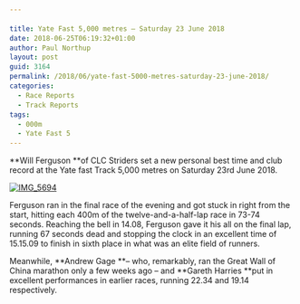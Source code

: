 ```yaml
---

title: Yate Fast 5,000 metres – Saturday 23 June 2018
date: 2018-06-25T06:19:32+01:00
author: Paul Northup
layout: post
guid: 3164
permalink: /2018/06/yate-fast-5000-metres-saturday-23-june-2018/
categories:
  - Race Reports
  - Track Reports
tags:
  - 000m
  - Yate Fast 5
---
```

**Will Ferguson **of CLC Striders set a new personal best time and club record at the Yate fast Track 5,000 metres on Saturday 23rd June 2018.

[<img class="alignnone wp-image-3165" src="/Images/2018/06/IMG_5694.jpg" alt="IMG_5694" width="800" height="600" srcset="/Images/2018/06/IMG_5694.jpg 640w, /Images/2018/06/IMG_5694-300x225.jpg 300w" sizes="(max-width: 800px) 100vw, 800px" />](/Images/2018/06/IMG_5694.jpg)

Ferguson ran in the final race of the evening and got stuck in right from the start, hitting each 400m of the twelve-and-a-half-lap race in 73-74 seconds. Reaching the bell in 14.08, Ferguson gave it his all on the final lap, running 67 seconds dead and stopping the clock in an excellent time of 15.15.09 to finish in sixth place in what was an elite field of runners.

Meanwhile, **Andrew Gage **– who, remarkably, ran the Great Wall of China marathon only a few weeks ago – and **Gareth Harries **put in excellent performances in earlier races, running 22.34 and 19.14 respectively.